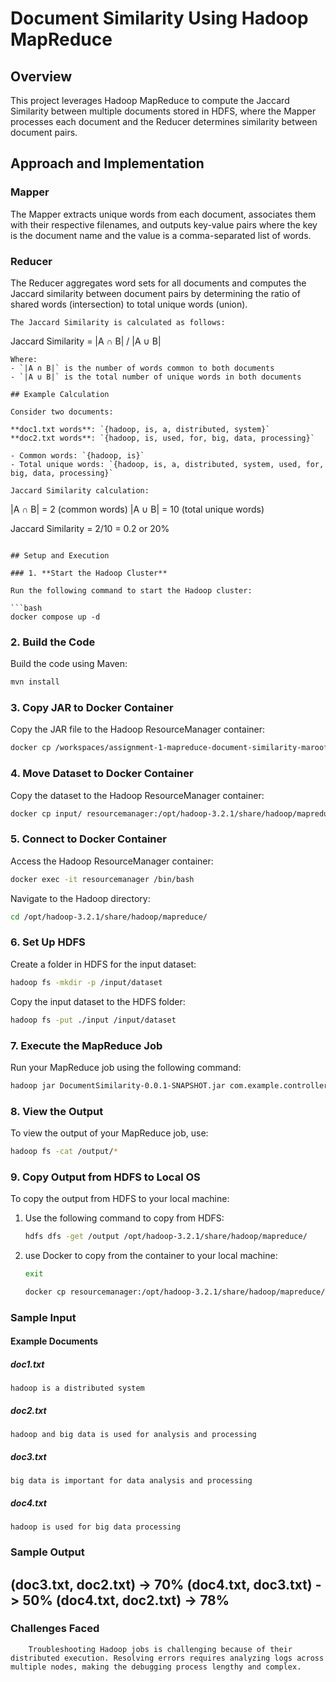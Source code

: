 # **Document Similarity Using Hadoop MapReduce**

## **Overview**

This project leverages Hadoop MapReduce to compute the Jaccard Similarity between multiple documents stored in HDFS, where the Mapper processes each document and the Reducer determines similarity between document pairs.

## **Approach and Implementation**  

### **Mapper**  
The Mapper extracts unique words from each document, associates them with their respective filenames, and outputs key-value pairs where the key is the document name and the value is a comma-separated list of words.  

### **Reducer**  
The Reducer aggregates word sets for all documents and computes the Jaccard similarity between document pairs by determining the ratio of shared words (intersection) to total unique words (union).  

```
The Jaccard Similarity is calculated as follows:
```
Jaccard Similarity = |A ∩ B| / |A ∪ B|
```
Where:
- `|A ∩ B|` is the number of words common to both documents
- `|A ∪ B|` is the total number of unique words in both documents

## Example Calculation

Consider two documents:
 
**doc1.txt words**: `{hadoop, is, a, distributed, system}`
**doc2.txt words**: `{hadoop, is, used, for, big, data, processing}`

- Common words: `{hadoop, is}`
- Total unique words: `{hadoop, is, a, distributed, system, used, for, big, data, processing}`

Jaccard Similarity calculation:
```
|A ∩ B| = 2 (common words)
|A ∪ B| = 10 (total unique words)

Jaccard Similarity = 2/10 = 0.2 or 20%
```

## Setup and Execution

### 1. **Start the Hadoop Cluster**

Run the following command to start the Hadoop cluster:

```bash
docker compose up -d
```

### 2. **Build the Code**

Build the code using Maven:

```bash
mvn install
```

### 3. **Copy JAR to Docker Container**

Copy the JAR file to the Hadoop ResourceManager container:

```bash
docker cp /workspaces/assignment-1-mapreduce-document-similarity-maroofansari2310/target/DocumentSimilarity-0.0.1-SNAPSHOT.jar resourcemanager:/opt/hadoop-3.2.1/share/hadoop/mapreduce/
```

### 4. **Move Dataset to Docker Container**

Copy the dataset to the Hadoop ResourceManager container:

```bash
docker cp input/ resourcemanager:/opt/hadoop-3.2.1/share/hadoop/mapreduce/
```

### 5. **Connect to Docker Container**

Access the Hadoop ResourceManager container:

```bash
docker exec -it resourcemanager /bin/bash
```

Navigate to the Hadoop directory:

```bash
cd /opt/hadoop-3.2.1/share/hadoop/mapreduce/
```

### 6. **Set Up HDFS**

Create a folder in HDFS for the input dataset:

```bash
hadoop fs -mkdir -p /input/dataset
```

Copy the input dataset to the HDFS folder:

```bash
hadoop fs -put ./input /input/dataset
```

### 7. **Execute the MapReduce Job**

Run your MapReduce job using the following command:

```bash
hadoop jar DocumentSimilarity-0.0.1-SNAPSHOT.jar com.example.controller.DocumentSimilarityDriver /input/dataset/input /output
```

### 8. **View the Output**

To view the output of your MapReduce job, use:

```bash
hadoop fs -cat /output/*
```

### 9. **Copy Output from HDFS to Local OS**

To copy the output from HDFS to your local machine:

1. Use the following command to copy from HDFS:
    ```bash
    hdfs dfs -get /output /opt/hadoop-3.2.1/share/hadoop/mapreduce/
    ```

2. use Docker to copy from the container to your local machine:
   ```bash
   exit 
   ```
    ```bash
    docker cp resourcemanager:/opt/hadoop-3.2.1/share/hadoop/mapreduce/output/ output/
    ``` 

### **Sample Input**  
#### **Example Documents**  

##### **doc1.txt**  
```
hadoop is a distributed system
```
##### **doc2.txt**  
```
hadoop and big data is used for analysis and processing
```
##### **doc3.txt**  
```
big data is important for data analysis and processing
```
##### **doc4.txt**  
```
hadoop is used for big data processing
```
### **Sample Output**  
(doc3.txt, doc2.txt)    -> 70%
(doc4.txt, doc3.txt)    -> 50%
(doc4.txt, doc2.txt)    -> 78%
---

### **Challenges Faced**
```
    Troubleshooting Hadoop jobs is challenging because of their distributed execution. Resolving errors requires analyzing logs across multiple nodes, making the debugging process lengthy and complex.
```